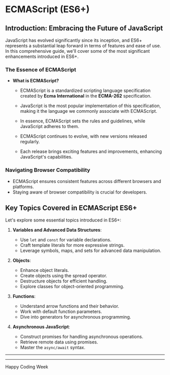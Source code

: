 # **ECMAScript** (ES6+)

## Introduction: Embracing the Future of JavaScript

JavaScript has evolved significantly since its inception, and ES6+ represents a substantial leap forward in terms of features and ease of use. In this comprehensive guide, we'll cover some of the most significant enhancements introduced in ES6+.

### The Essence of ECMAScript

- **What is ECMAScript?**

  - ECMAScript is a standardized scripting language specification created by **Ecma International** in the **ECMA-262** specification.
  - JavaScript is the most popular implementation of this specification, making it the language we commonly associate with ECMAScript.
  - In essence, ECMAScript sets the rules and guidelines, while JavaScript adheres to them.

  - ECMAScript continues to evolve, with new versions released regularly.
  - Each release brings exciting features and improvements, enhancing JavaScript's capabilities.

### Navigating Browser Compatibility

- ECMAScript ensures consistent features across different browsers and platforms.
- Staying aware of browser compatibility is crucial for developers.

## Key Topics Covered in ECMAScript ES6+

Let's explore some essential topics introduced in ES6+:

1. **Variables and Advanced Data Structures**:

   - Use `let` and `const` for variable declarations.
   - Craft template literals for more expressive strings.
   - Leverage symbols, maps, and sets for advanced data manipulation.

2. **Objects**:

   - Enhance object literals.
   - Create objects using the spread operator.
   - Destructure objects for efficient handling.
   - Explore classes for object-oriented programming.

3. **Functions**:

   - Understand arrow functions and their behavior.
   - Work with default function parameters.
   - Dive into generators for asynchronous programming.

4. **Asynchronous JavaScript**:
   - Construct promises for handling asynchronous operations.
   - Retrieve remote data using promises.
   - Master the `async/await` syntax.

---

---

Happy Coding Week
